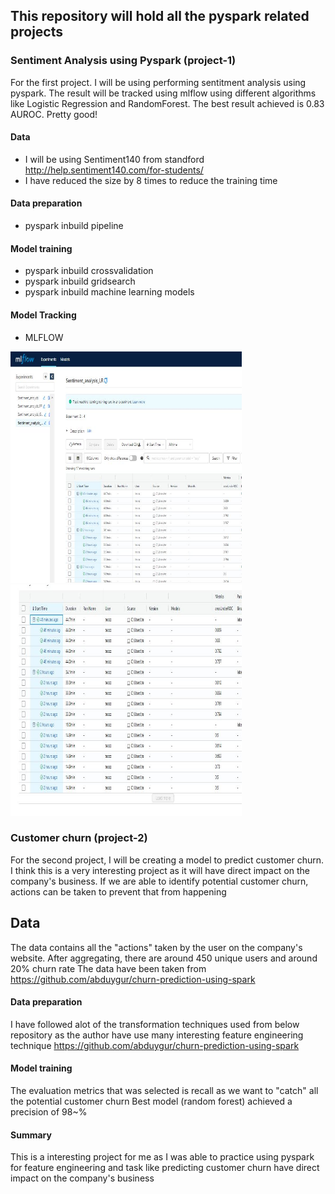 ## This repository will hold all the pyspark related projects

### Sentiment Analysis using Pyspark (project-1)
For the first project. I will be using performing sentitment analysis using pyspark. The result will be tracked using mlflow using different algorithms like Logistic Regression and RandomForest. The best result achieved is 0.83 AUROC. Pretty good!

#### Data
- I will be using Sentiment140 from standford http://help.sentiment140.com/for-students/
- I have reduced the size by 8 times to reduce the training time


#### Data preparation
- pyspark inbuild pipeline 

#### Model training
- pyspark inbuild crossvalidation
- pyspark inbuild gridsearch
- pyspark inbuild machine learning models

#### Model Tracking
- MLFLOW
<p align="left">
<img src="assets/pySpark_mlflow.JPG" height="370px" width="370px">
<img src="assets/pySpark_sentiment_analysis.JPG" height="370px" width="370px">
<p>


### Customer churn (project-2)
For the second project, I will be creating a model to predict customer churn. I think this is a very interesting project as it will have direct impact on the company's business. If we are able to identify potential customer churn, actions can be taken to prevent that from happening


## Data
The data contains all the "actions" taken by the user on the company's website. After aggregating, there are around 450 unique users and around 20% churn rate
The data have been taken from https://github.com/abduygur/churn-prediction-using-spark


#### Data preparation
I have followed alot of the transformation techniques used from below repository as the author have use many interesting feature engineering technique
https://github.com/abduygur/churn-prediction-using-spark


#### Model training
The evaluation metrics that was selected is recall as we want to "catch" all the potential customer churn
Best model (random forest) achieved a precision of 98~%


#### Summary
This is a interesting project for me as I was able to practice using pyspark for feature engineering and task like predicting customer churn have direct impact on the company's business
